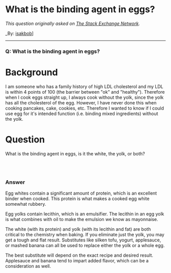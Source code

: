 ﻿# What is the binding agent in eggs?

_This question originally asked on [The Stack Exchange Network](https://cooking.stackexchange.com/q/103114)._

_By: [isakbob](https://cooking.stackexchange.com/u/74006)]
<br><hr>
### Q: What is the binding agent in eggs?
<h1>Background</h1>

<p>I am someone who has a family history of high LDL cholesterol and my LDL is within 4 points of 100 (the barrier between "ok" and "healthy").  Therefore when I cook eggs straight up, I always cook without the yolk, since the yolk has all the cholesterol of the egg.  However, I have never done this when cooking pancakes, cake, cookies, etc.  Therefore I wanted to know if I could use egg for it's intended function (i.e. binding mixed ingredients) without the yolk.</p>

<h1>Question</h1>

<p>What is the binding agent in eggs, is it the white, the yolk, or both?</p>

<br><br>
### Answer 
<p>Egg whites contain a significant amount of protein, which is an excellent binder when cooked. This protein is what makes a cooked egg white somewhat rubbery.</p>

<p>Egg yolks contain lecithin, which is an emulsifier. The lecithin in an egg yolk is what combines with oil to make the emulsion we know as mayonnaise.</p>

<p>The white (with its protein) and yolk (with its lecithin and fat) are both critical to the chemistry when baking. If you eliminate just the yolk, you may get a tough and flat result. Substitutes like silken tofu, yogurt, applesauce, or mashed banana can all be used to replace either the yolk or a whole egg.</p>

<p>The best substitute will depend on the exact recipe and desired result. Applesauce and banana tend to impart added flavor, which can be a consideration as well.</p>

